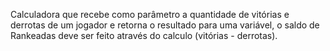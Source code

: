 Calculadora que recebe como parâmetro a quantidade de vitórias e derrotas de um jogador e retorna o resultado para uma variável, o saldo de Rankeadas deve ser feito através do calculo (vitórias - derrotas).
